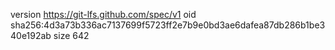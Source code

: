 version https://git-lfs.github.com/spec/v1
oid sha256:4d3a73b336ac7137699f5723ff2e7b9e0bd3ae6dafea87db286b1be340e192ab
size 642
